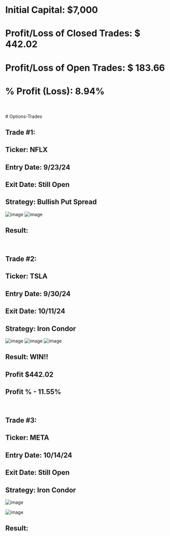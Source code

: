 # Initial Capital: $7,000
# Profit/Loss of Closed Trades: $ 442.02
# Profit/Loss of Open Trades: $ 183.66
# % Profit (Loss): 8.94%

<br>
<br>
# Options-Trades

## Trade #1: 
## Ticker: NFLX
## Entry Date: 9/23/24
## Exit Date: Still Open
## Strategy: Bullish Put Spread

![image](https://github.com/user-attachments/assets/ae74f980-8231-4557-8514-c2f13368a982)
![image](https://github.com/user-attachments/assets/9eadd58e-c9a1-4e39-89c3-d4319afc9d16)

## Result: 

<br>

## Trade #2: 
## Ticker: TSLA
## Entry Date: 9/30/24
## Exit Date: 10/11/24
## Strategy: Iron Condor

![image](https://github.com/user-attachments/assets/a382446b-e17c-4fdc-8564-699f2de75254)
![image](https://github.com/user-attachments/assets/e490c5e9-6872-45bd-be58-274eca1dddbb)
![image](https://github.com/user-attachments/assets/1437cb12-a80c-400b-a3bb-22b7cc1967d4)


## Result: WIN!!
##         Profit $442.02  
##         Profit % - 11.55%  

<br>

## Trade #3: 
## Ticker: META
## Entry Date: 10/14/24
## Exit Date: Still Open
## Strategy: Iron Condor

![image](https://github.com/user-attachments/assets/8633e369-6eeb-46a2-bcf5-b36613faed37)

![image](https://github.com/user-attachments/assets/b29d1ec8-1385-484e-91c2-b72ea70d0e3c)

## Result: 
